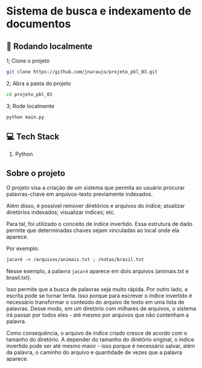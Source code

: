 # Sistema de busca e indexamento de documentos

## 🚀 Rodando localmente

1; Clone o projeto

```sh
git clone https://github.com/jnaraujo/projeto_pbl_03.git
```

2; Abra a pasta do projeto

```sh
cd projeto_pbl_03
```

3; Rode localmente

```sh
python main.py
```

## 💻 Tech Stack

1. Python

## Sobre o projeto

O projeto visa a criação de um sistema que permita ao usuário procurar palavras-chave em arquivos-texto previamente indexados.

Além disso, é possível remover diretórios e arquivos do índice; atualizar diretórios indexados; visualizar índices; etc.

Para tal, foi utilizado o conceito de índice invertido. Essa estrutura de dado permite que determinadas chaves sejam vinculadas ao local onde ela aparece.

Por exemplo:

```txt
jacaré -> /arquivos/animais.txt ; /notas/brasil.txt
```

Nesse exemplo, a palavra `jacaré` aparece em dois arquivos (animais.txt e brasil.txt).

Isso permite que a busca de palavras seja muito rápida. Por outro lado, a escrita pode se tornar lenta. Isso porque para escrever o índice invertido é necessário transformar o conteúdo do arquivo de texto em uma lista de palavras. Desse modo, em um diretório com milhares de arquivos, o sistema irá passar por todos eles - até mesmo por arquivos que não contenham a palavra.

Como consequência, o arquivo de índice criado cresce de acordo com o tamanho do diretório. A depender do tamanho do diretório original, o índice invertido pode ser até mesmo maior - isso porque é necessário salvar, além da palavra, o caminho do arquivo e quantidade de vezes que a palavra aparece.
